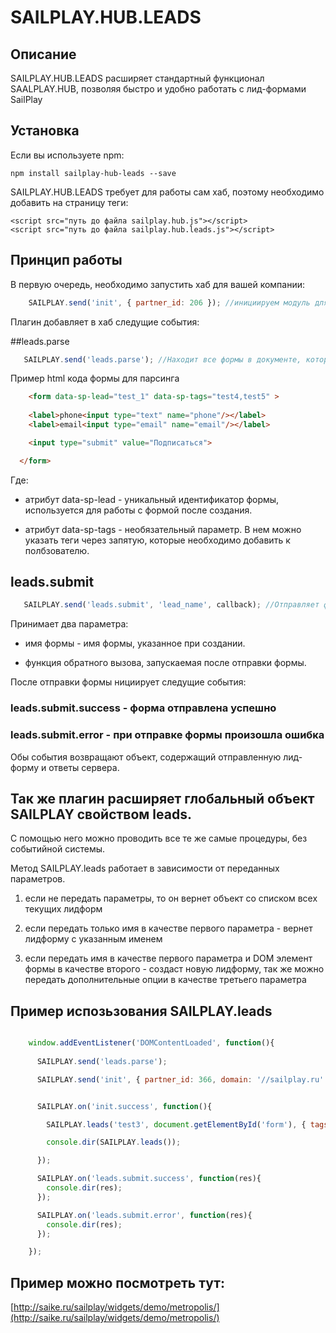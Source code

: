 # SAILPLAY.HUB.LEADS

## Описание

SAILPLAY.HUB.LEADS расширяет стандартный функционал SAALPLAY.HUB, позволяя быстро и удобно работать с лид-формами SailPlay

## Установка

Если вы используете npm:

    npm install sailplay-hub-leads --save
    
SAILPLAY.HUB.LEADS требует для работы сам хаб, поэтому необходимо добавить на страницу теги:

    <script src="путь до файла sailplay.hub.js"></script>
    <script src="путь до файла sailplay.hub.leads.js"></script>

## Принцип работы

В первую очередь, необходимо запустить хаб для вашей компании: 

```javascript
    SAILPLAY.send('init', { partner_id: 206 }); //инициируем модуль для партнера с айди = 206
```

Плагин добавляет в хаб следущие события:

##leads.parse

```javascript
   SAILPLAY.send('leads.parse'); //Находит все формы в документе, которые помечены атрибутом "data-sp-lead" и добавляет к ним функционал лид-формы
```

Пример html кода формы для парсинга    
    
```html
    <form data-sp-lead="test_1" data-sp-tags="test4,test5" >
    
    <label>phone<input type="text" name="phone"/></label>
    <label>email<input type="email" name="email"/></label>

    <input type="submit" value="Подписаться">

  </form>
```

Где:

* атрибут data-sp-lead - уникальный идентификатор формы, используется для работы с формой после создания.
  
* атрибут data-sp-tags - необязательный параметр. В нем можно указать теги через запятую, которые необходимо добавить к полбзователю.
  
## leads.submit

```javascript
   SAILPLAY.send('leads.submit', 'lead_name', callback); //Отправляет форму с указанным именем на сервер.
```

Принимает два параметра:

* имя формы - имя формы, указанное при создании.

* функция обратного вызова, запускаемая после отправки формы. 
  
После отправки формы нициирует следущие события:

### leads.submit.success - форма отправлена успешно
### leads.submit.error - при отправке формы произошла ошибка

Обы события возвращают объект, содержащий отправленную лид-форму и ответы сервера.

## Так же плагин расширяет глобальный объект SAILPLAY свойством leads.

С помощью него можно проводить все те же самые процедуры, без событийной системы.

Метод SAILPLAY.leads работает в зависимости от переданных параметров.

1. если не передать параметры, то он вернет объект со списком всех текущих лидформ

2. если передать только имя в качестве первого параметра - вернет лидформу с указанным именем

3. если передать имя в качестве первого параметра и DOM элемент формы в качестве второго - создаст новую лидформу, так же можно передать дополнительные опции в качестве третьего параметра


## Пример испозьзования SAILPLAY.leads

```javascript

    window.addEventListener('DOMContentLoaded', function(){
    
      SAILPLAY.send('leads.parse');

      SAILPLAY.send('init', { partner_id: 366, domain: '//sailplay.ru' });


      SAILPLAY.on('init.success', function(){

        SAILPLAY.leads('test3', document.getElementById('form'), { tags: [ 'test666', 'test111', 'test999' ] });

        console.dir(SAILPLAY.leads());

      });

      SAILPLAY.on('leads.submit.success', function(res){
        console.dir(res);
      });

      SAILPLAY.on('leads.submit.error', function(res){
        console.dir(res);
      });

    });
```
    
## Пример можно посмотреть тут:

[http://saike.ru/sailplay/widgets/demo/metropolis/](http://saike.ru/sailplay/widgets/demo/metropolis/)


